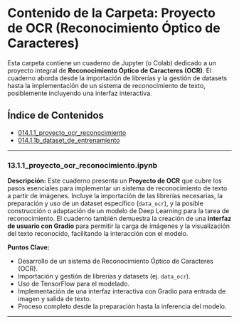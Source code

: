 # Contenido de la Carpeta: Proyecto de OCR (Reconocimiento Óptico de Caracteres)

Esta carpeta contiene un cuaderno de Jupyter (o Colab) dedicado a un proyecto integral de **Reconocimiento Óptico de Caracteres (OCR)**. El cuaderno aborda desde la importación de librerías y la gestión de datasets hasta la implementación de un sistema de reconocimiento de texto, posiblemente incluyendo una interfaz interactiva.

## Índice de Contenidos

* [014.1.1_proyecto_ocr_reconocimiento](014.1.1_proyecto_ocr_reconocimiento.ipynb)
* [014.1.1b_dataset_de_entrenamiento](https://www.kaggle.com/datasets/thomasqazwsxedc/alphabet-characters-fonts-dataset?resource=download)

---

### 13.1.1_proyecto_ocr_reconocimiento.ipynb

**Descripción:**
Este cuaderno presenta un **Proyecto de OCR** que cubre los pasos esenciales para implementar un sistema de reconocimiento de texto a partir de imágenes. Incluye la importación de las librerías necesarias, la preparación y uso de un dataset específico (`data_ocr`), y la posible construcción o adaptación de un modelo de Deep Learning para la tarea de reconocimiento. El cuaderno también demuestra la creación de una **interfaz de usuario con Gradio** para permitir la carga de imágenes y la visualización del texto reconocido, facilitando la interacción con el modelo.

**Puntos Clave:**
* Desarrollo de un sistema de Reconocimiento Óptico de Caracteres (OCR).
* Importación y gestión de librerías y datasets (ej. `data_ocr`).
* Uso de TensorFlow para el modelado.
* Implementación de una interfaz interactiva con Gradio para entrada de imagen y salida de texto.
* Proceso completo desde la preparación hasta la inferencia del modelo.

---
